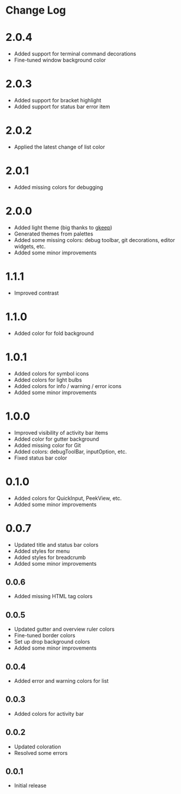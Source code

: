 # Change Log


# 2.0.4
- Added support for terminal command decorations
- Fine-tuned window background color


# 2.0.3
- Added support for bracket highlight 
- Added support for status bar error item


# 2.0.2
- Applied the latest change of list color


# 2.0.1
- Added missing colors for debugging


# 2.0.0
- Added light theme (big thanks to [gkeep](https://github.com/gkeep))
- Generated themes from palettes
- Added some missing colors: debug toolbar, git decorations, editor widgets, etc.
- Added some minor improvements


# 1.1.1
- Improved contrast


# 1.1.0
- Added color for fold background


# 1.0.1
- Added colors for symbol icons
- Added colors for light bulbs
- Added colors for info / warning / error icons
- Added some minor improvements


# 1.0.0
- Improved visibility of activity bar items
- Added color for gutter background
- Added missing color for Git
- Added colors: debugToolBar, inputOption, etc.
- Fixed status bar color


# 0.1.0
- Added colors for QuickInput, PeekView, etc.
- Added some minor improvements


# 0.0.7
- Updated title and status bar colors
- Added styles for menu
- Added styles for breadcrumb
- Added some minor improvements


## 0.0.6
- Added missing HTML tag colors


## 0.0.5
- Updated gutter and overview ruler colors
- Fine-tuned border colors
- Set up drop background colors
- Added some minor improvements


## 0.0.4
- Added error and warning colors for list


## 0.0.3
- Added colors for activity bar


## 0.0.2
- Updated coloration
- Resolved some errors


## 0.0.1
- Initial release
